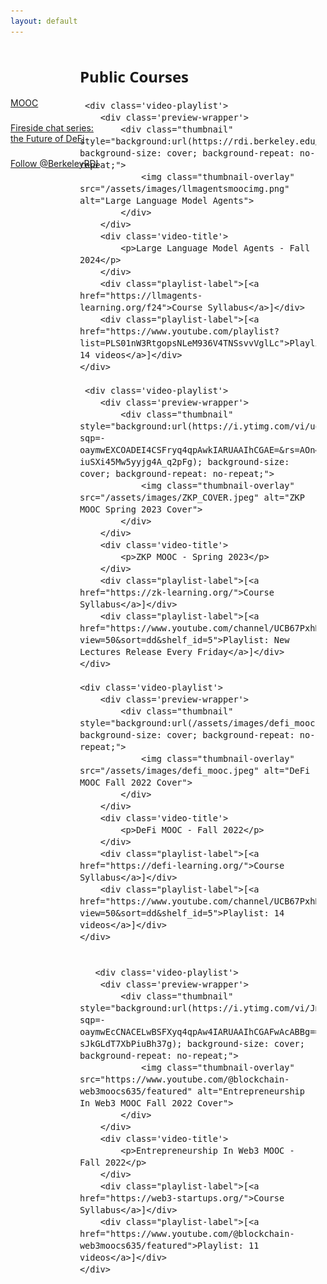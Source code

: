 ```yaml
---
layout: default
---
```


<div style="color: black; width: 15%; height: 160px; margin-top: 60px; position: absolute; display: flex; flex-direction: column; justify-content: space-evenly">
    <a href="/publicCourses" class="nav-url">
        MOOC
    </a>
    <a href="/firesides" class="nav-url">
        Fireside chat series: the Future of DeFi
    </a>
    <!-- <a href="/newsletter" class="nav-url">
        Newsletter
    </a> -->
    <a href="https://twitter.com/BerkeleyRDI?ref_src=twsrc%5Etfw" class="twitter-follow-button" data-show-count="false">Follow @BerkeleyRDI</a><script async src="https://platform.twitter.com/widgets.js" charset="utf-8"></script>
</div>

<div style="font-size: 12pt; font-family: 'Open Sans', sans-serif; font-weight: 300; margin-left: 22%; overflow: scroll; width: 75%;">
    <h2>Public Courses</h2>

     <div class='video-playlist'>
        <div class='preview-wrapper'>
            <div class="thumbnail" style="background:url(https://rdi.berkeley.edu/assets/images/llmagentsmoocimg.png); background-size: cover; background-repeat: no-repeat;">
                <img class="thumbnail-overlay" src="/assets/images/llmagentsmoocimg.png" alt="Large Language Model Agents">
            </div>
        </div>
        <div class='video-title'>
            <p>Large Language Model Agents - Fall 2024</p>
        </div>
        <div class="playlist-label">[<a href="https://llmagents-learning.org/f24">Course Syllabus</a>]</div>
        <div class="playlist-label">[<a href="https://www.youtube.com/playlist?list=PLS01nW3RtgopsNLeM936V4TNSsvvVglLc">Playlist: 14 videos</a>]</div>
    </div>
    
     <div class='video-playlist'>
        <div class='preview-wrapper'>
            <div class="thumbnail" style="background:url(https://i.ytimg.com/vi/uchjTIlPzFo/hqdefault.jpg?sqp=-oaymwEXCOADEI4CSFryq4qpAwkIARUAAIhCGAE=&rs=AOn4CLDwtao-iuSXi45Mw5yyjg4A_q2pFg); background-size: cover; background-repeat: no-repeat;">
                <img class="thumbnail-overlay" src="/assets/images/ZKP_COVER.jpeg" alt="ZKP MOOC Spring 2023 Cover">
            </div>
        </div>
        <div class='video-title'>
            <p>ZKP MOOC - Spring 2023</p>
        </div>
        <div class="playlist-label">[<a href="https://zk-learning.org/">Course Syllabus</a>]</div>
        <div class="playlist-label">[<a href="https://www.youtube.com/channel/UCB67PxhB5LAWEbI4etQS7aw/playlists?view=50&sort=dd&shelf_id=5">Playlist: New Lectures Release Every Friday</a>]</div>
    </div>
    
    <div class='video-playlist'>
        <div class='preview-wrapper'>
            <div class="thumbnail" style="background:url(/assets/images/defi_mooc.jpeg); background-size: cover; background-repeat: no-repeat;">
                <img class="thumbnail-overlay" src="/assets/images/defi_mooc.jpeg" alt="DeFi MOOC Fall 2022 Cover">
            </div>
        </div>
        <div class='video-title'>
            <p>DeFi MOOC - Fall 2022</p>
        </div>
        <div class="playlist-label">[<a href="https://defi-learning.org/">Course Syllabus</a>]</div>
        <div class="playlist-label">[<a href="https://www.youtube.com/channel/UCB67PxhB5LAWEbI4etQS7aw/playlists?view=50&sort=dd&shelf_id=5">Playlist: 14 videos</a>]</div>
    </div>
    
    
       <div class='video-playlist'>
        <div class='preview-wrapper'>
            <div class="thumbnail" style="background:url(https://i.ytimg.com/vi/JnPaeIc9DAg/hqdefault.jpg?sqp=-oaymwEcCNACELwBSFXyq4qpAw4IARUAAIhCGAFwAcABBg==&rs=AOn4CLCoHW3S4bi-sJkGLdT7XbPiuBh37g); background-size: cover; background-repeat: no-repeat;">
                <img class="thumbnail-overlay" src="https://www.youtube.com/@blockchain-web3moocs635/featured" alt="Entrepreneurship In Web3 MOOC Fall 2022 Cover">
            </div>
        </div>
        <div class='video-title'>
            <p>Entrepreneurship In Web3 MOOC - Fall 2022</p>
        </div>
        <div class="playlist-label">[<a href="https://web3-startups.org/">Course Syllabus</a>]</div>
        <div class="playlist-label">[<a href="https://www.youtube.com/@blockchain-web3moocs635/featured">Playlist: 11 videos</a>]</div>
    </div>
    
</div>
